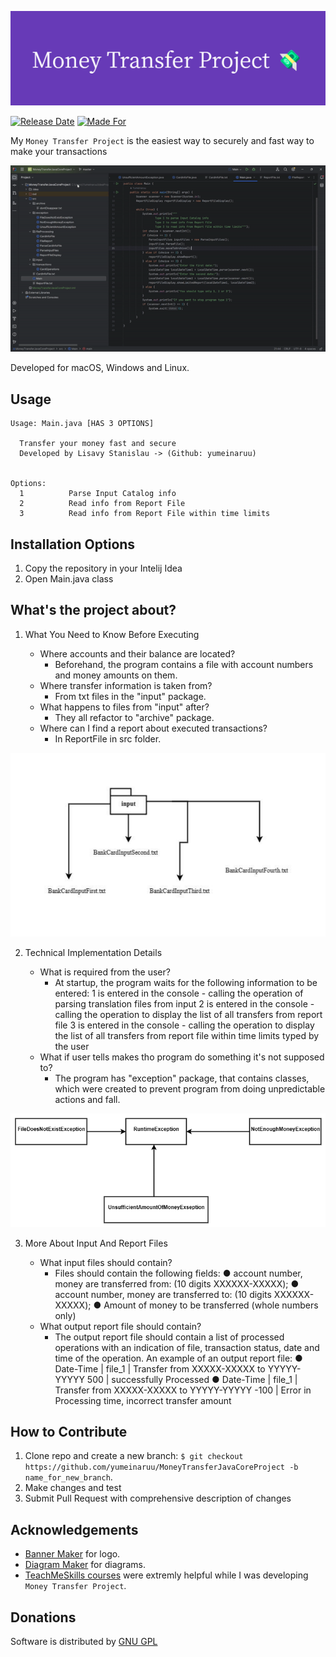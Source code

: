 ![Money Transfer Project Logo](img/Money_Transfer_Project.png)

[![Release Date](https://img.shields.io/badge/Released%20In-December-blue)](https://img.shields.io/badge/Released%20In-December-blue)   [![Made For](https://img.shields.io/badge/Made%20For-C71%20Group-blue)](https://img.shields.io/badge/Made%20For-C71%20Group-blue)

My `Money Transfer Project` is the easiest way to securely and fast way to make your transactions

![GIF demo](img/ezgif.com-video-to-gif-converted.gif)

Developed for macOS, Windows and Linux.

**Usage**
---

```
Usage: Main.java [HAS 3 OPTIONS]

  Transfer your money fast and secure
  Developed by Lisavy Stanislau -> (Github: yumeinaruu)


Options:
  1          Parse Input Catalog info
  2          Read info from Report File
  3          Read info from Report File within time limits
```

**Installation Options**
---

1. Copy the repository in your Intelij Idea
2. Open Main.java class


**What's the project about?**
---

1. What You Need to Know Before Executing

    + Where accounts and their balance are located?
        - Beforehand, the program contains a file with account numbers and money amounts on them. 
    + Where transfer information is taken from?
        - From txt files in the "input" package.
    + What happens to files from "input" after?
        - They all refactor to "archive" package.
    + Where can I find a report about executed transactions? 
        - In ReportFile in src folder.

![Input Diagram](img/InputDiagramNew.jpg)

2. Technical Implementation Details

    + What is required from the user?
    	- At startup, the program waits for the following information to be entered:
1 is entered in the console - calling the operation of parsing translation files from input
2 is entered in the console - calling the operation to display the list of all transfers from report file 
3 is entered in the console - calling the operation to display the list of all transfers from report file within time limits typed by the user 
    + What if user tells makes tho program do something it's not supposed to?
        - The program has "exception" package, that contains classes, which were created to prevent program from doing unpredictable actions and fall.

![Exception Diagram](img/NewExceptionDiagram.jpg)

3. More About Input And Report Files

    + What input files should contain?
        - Files should contain the following fields:
● account number, money are transferred from: (10 digits ХХХХХХ-ХХХХХ);
● account number, money are transferred to: (10 digits ХХХХХХ-ХХХХХ);
● Amount of money to be transferred (whole numbers only)
    + What output report file should contain?
        - The output report file should contain a list of processed operations with an indication of file, transaction status, date and time of the operation.
An example of an output report file:
● Date-Time | file_1 | Transfer from XXXXX-XXXXX to YYYYY-YYYYY 500 | successfully Processed
● Date-Time | file_1 | Transfer from XXXXX-XXXXX to YYYYY-YYYYY -100 | Error in Processing time, incorrect transfer amount

**How to Contribute**
---

1. Clone repo and create a new branch: `$ git checkout https://github.com/yumeinaruu/MoneyTransferJavaCoreProject -b name_for_new_branch`.
2. Make changes and test
3. Submit Pull Request with comprehensive description of changes

**Acknowledgements**
---

+ [Banner Maker](https://banner.godori.dev/) for logo.
+ [Diagram Maker](https://products.aspose.app/diagram/uml) for diagrams.
+ [TeachMeSkills courses](https://teachmeskills.by/) were extremly helpful while I was developing `Money Transfer Project`.

**Donations**
---

Software is distributed by [GNU GPL](https://www.gnu.org/licenses/gpl-3.0.txt)
